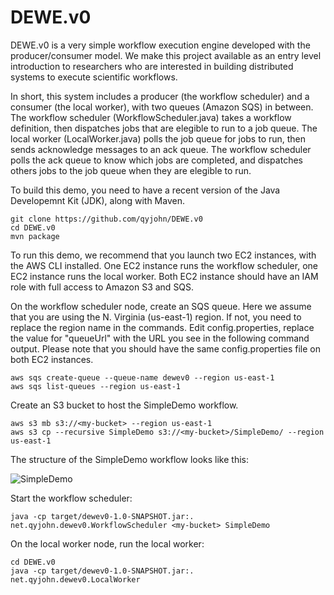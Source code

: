 # DEWE.v0

DEWE.v0 is a very simple workflow execution engine developed with the producer/consumer model. We make this project available as an entry level introduction to researchers who are interested in building distributed systems to execute scientific workflows. 

In short, this system includes a producer (the workflow scheduler) and a consumer (the local worker), with two queues (Amazon SQS) in between. The workflow scheduler (WorkflowScheduler.java) takes a workflow definition, then dispatches jobs that are elegible to run to a job queue. The local worker (LocalWorker.java) polls the job queue for jobs to run, then sends acknowledge messages to an ack queue. The workflow scheduler polls the ack queue to know which jobs are completed, and dispatches others jobs to the job queue when they are elegible to run.

To build this demo, you need to have a recent version of the Java Developemnt Kit (JDK), along with Maven. 

~~~~
git clone https://github.com/qyjohn/DEWE.v0
cd DEWE.v0
mvn package
~~~~

To run this demo, we recommend that you launch two EC2 instances, with the AWS CLI installed. One EC2 instance runs the workflow scheduler, one EC2 instance runs the local worker. Both EC2 instance should have an IAM role with full access to Amazon S3 and SQS. 

On the workflow scheduler node, create an SQS queue. Here we assume that you are using the N. Virginia (us-east-1) region. If not, you need to replace the region name in the commands. Edit config.properties, replace the value for "queueUrl" with the URL you see in the following command output. Please note that you should have the same config.properties file on both EC2 instances.

~~~~
aws sqs create-queue --queue-name dewev0 --region us-east-1
aws sqs list-queues --region us-east-1
~~~~

Create an S3 bucket to host the SimpleDemo workflow.

~~~~
aws s3 mb s3://<my-bucket> --region us-east-1
aws s3 cp --recursive SimpleDemo s3://<my-bucket>/SimpleDemo/ --region us-east-1
~~~~

The structure of the SimpleDemo workflow looks like this:

![SimpleDemo](http://www.qyjohn.net/wp-content/uploads/2015/08/屏幕快照-2015-08-16-下午3.42.48.png)

Start the workflow scheduler:

~~~~
java -cp target/dewev0-1.0-SNAPSHOT.jar:. net.qyjohn.dewev0.WorkflowScheduler <my-bucket> SimpleDemo
~~~~

On the local worker node, run the local worker:

~~~~
cd DEWE.v0
java -cp target/dewev0-1.0-SNAPSHOT.jar:. net.qyjohn.dewev0.LocalWorker 
~~~~